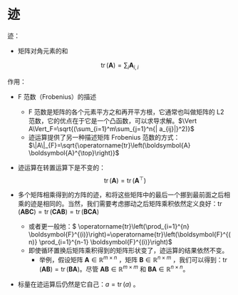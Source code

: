 
# 迹


迹：

- 矩阵对角元素的和

$$
\operatorname{tr}(\boldsymbol{A})=\sum_{i} \boldsymbol{A}_{i, i}
$$


作用：

- F 范数（Frobenius）的描述
  - F 范数是矩阵的各个元素平方之和再开平方根，它通常也叫做矩阵的 L2 范数，它的优点在于它是一个凸函数，可以求导求解。$\Vert A\Vert_F=\sqrt{(\sum_{i=1}^m\sum_{j=1}^n{| a_{ij}|}^2)}$
  - 迹运算提供了另一种描述矩阵 Frobenius 范数的方式：$\|A\|_{F}=\sqrt{\operatorname{tr}\left(\boldsymbol{A} \boldsymbol{A}^{\top}\right)}$
- 迹运算在转置运算下是不变的：
$$
\operatorname{tr}(\boldsymbol{A})=\operatorname{tr}\left(\boldsymbol{A}^{\top}\right)
$$

- 多个矩阵相乘得到的方阵的迹，和将这些矩阵中的最后一个挪到最前面之后相乘的迹是相同的。当然，我们需要考虑挪动之后矩阵乘积依然定义良好：$\operatorname{tr}(\boldsymbol{A} \boldsymbol{B} \boldsymbol{C})=\operatorname{tr}(\boldsymbol{C} \boldsymbol{A} \boldsymbol{B})=\operatorname{tr}(\boldsymbol{B} \boldsymbol{C} \boldsymbol{A})$
  - 或者更一般地：$
\operatorname{tr}\left(\prod_{i=1}^{n} \boldsymbol{F}^{(i)}\right)=\operatorname{tr}\left(\boldsymbol{F}^{(n)} \prod_{i=1}^{n-1} \boldsymbol{F}^{(i)}\right)$
  - 即使循环置换后矩阵乘积得到的矩阵形状变了，迹运算的结果依然不变。
    - 举例，假设矩阵 $\boldsymbol{A} \in \mathbb{R}^{m \times n}$ ，矩阵 $\boldsymbol{B} \in \mathbb{R}^{n \times m}$ ，我们可以得到：$\operatorname{tr}(\boldsymbol{A} \boldsymbol{B})=\operatorname{tr}(\boldsymbol{B} \boldsymbol{A})$。尽管 $\boldsymbol{A} \boldsymbol{B} \in \mathbb{R}^{m \times m}$ 和 $\boldsymbol{B} \boldsymbol{A} \in \mathbb{R}^{n \times n}$。
- 标量在迹运算后仍然是它自己：$a=\operatorname{tr}(a)$ 。


